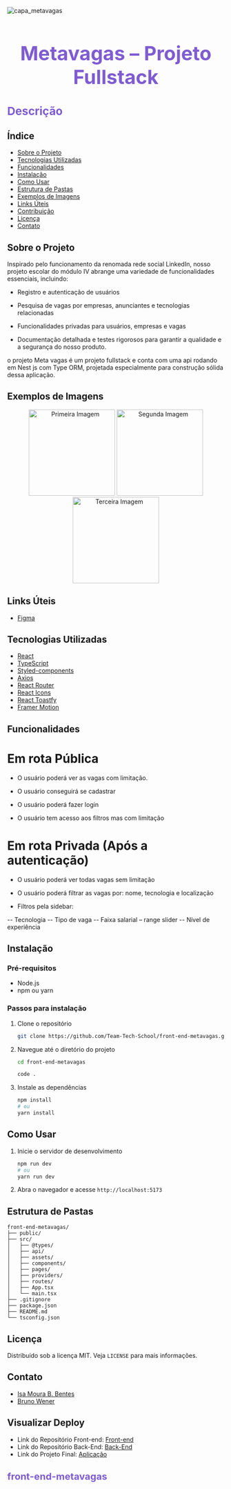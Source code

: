 ![capa_metavagas](https://github.com/Team-Tech-School/back-end-metavagas/assets/127049907/61acaf23-7b23-47e6-8a1a-2dc48ebaa908)

<h1 align="center" style="color:#7f5cd1; font-size:45px;">Metavagas – Projeto Fullstack</h1>

<h2 style="color:#7f5cd1; font-size:26px;">Descrição</h2>

## Índice

-  [Sobre o Projeto](#sobre-o-projeto)
-  [Tecnologias Utilizadas](#tecnologias-utilizadas)
-  [Funcionalidades](#funcionalidades)
-  [Instalação](#instalação)
-  [Como Usar](#como-usar)
-  [Estrutura de Pastas](#estrutura-de-pastas)
-  [Exemplos de Imagens](#exemplos-de-imagens)
-  [Links Úteis](#Links-Úteis)
-  [Contribuição](#contribuição)
-  [Licença](#licença)
-  [Contato](#contato)

## Sobre o Projeto

Inspirado pelo funcionamento da renomada rede social LinkedIn, nosso projeto escolar do módulo IV abrange uma variedade de funcionalidades essenciais, incluindo:

-  Registro e autenticação de usuários

-  Pesquisa de vagas por empresas, anunciantes e tecnologias relacionadas

-  Funcionalidades privadas para usuários, empresas e vagas

-  Documentação detalhada e testes rigorosos para garantir a qualidade e a segurança do nosso produto.

o projeto Meta vagas é um projeto fullstack e conta com uma api rodando em Nest js com Type ORM, projetada especialmente para construção sólida dessa aplicação.

## Exemplos de Imagens

<p align="center">
  <img src="https://github.com/Team-Tech-School/front-end-metavagas/assets/127049907/bd1ef963-150b-4c33-9192-2f2243710f28" width="200" alt="Primeira Imagem">
  <img src="https://github.com/Team-Tech-School/front-end-metavagas/assets/127049907/866ed0ba-edf6-4197-b01e-4b41a821efd3" width="200" alt="Segunda Imagem">
  <img src="https://github.com/Team-Tech-School/front-end-metavagas/assets/127049907/a9f96810-4ff7-4635-98d1-891c2fda01d1" width="200" alt="Terceira Imagem">
</p>

## Links Úteis

-  [Figma](https://www.figma.com/file/e5ZMebVtKR779ghEQEU0wL/Buscar-Vagas?type=design&node-id=3-6&mode=design&t=KocNICORYN5CI7KQ-0)

## Tecnologias Utilizadas

-  [React](https://reactjs.org/)
-  [TypeScript](https://www.typescriptlang.org/)
-  [Styled-components](https://styled-components.com/)
-  [Axios](https://axios-http.com/)
-  [React Router](https://reactrouter.com/)
-  [React Icons](https://react-icons.github.io/react-icons/)
-  [React Toastfy](https://www.npmjs.com/package/react-toastify)
-  [Framer Motion](https://www.framer.com/motion/)

## Funcionalidades

# Em rota Pública

-  O usuário poderá ver as vagas com limitação.

-  O usuário conseguirá se cadastrar

-  O usuário poderá fazer login

-  O usuário tem acesso aos filtros mas com limitação

# Em rota Privada (Após a autenticação)

-  O usuário poderá ver todas vagas sem limitação

-  O usuário poderá filtrar as vagas por: nome, tecnologia e localização

-  Filtros pela sidebar:

-- Tecnologia
-- Tipo de vaga
-- Faixa salarial – range slider
-- Nível de experiência

## Instalação

### Pré-requisitos

-  Node.js
-  npm ou yarn

### Passos para instalação

1. Clone o repositório
   ```sh
   git clone https://github.com/Team-Tech-School/front-end-metavagas.git
   ```
2. Navegue até o diretório do projeto

   ```sh
   cd front-end-metavagas

   code .
   ```

3. Instale as dependências
   ```sh
   npm install
   # ou
   yarn install
   ```

## Como Usar

1. Inicie o servidor de desenvolvimento
   ```sh
   npm run dev
   # ou
   yarn run dev
   ```
2. Abra o navegador e acesse `http://localhost:5173`

## Estrutura de Pastas

```
front-end-metavagas/
├── public/
├── src/
│   ├── @types/
│   ├── api/
│   ├── assets/
│   ├── components/
│   ├── pages/
│   ├── providers/
│   ├── routes/
│   ├── App.tsx
│   └── main.tsx
├── .gitignore
├── package.json
├── README.md
└── tsconfig.json
```

## Licença

Distribuído sob a licença MIT. Veja `LICENSE` para mais informações.

## Contato

-  [Isa Moura B. Bentes](https://www.linkedin.com/in/isa-moura/)
-  [Bruno Wener](https://www.linkedin.com/in/bruno-wener-656686285/)

## Visualizar Deploy

-  Link do Repositório Front-end: [Front-end](https://github.com/Team-Tech-School/front-end-metavagas)
-  Link do Repositório Back-End: [Back-End](https://github.com/Team-Tech-School/back-end-metavagas)
-  Link do Projeto Final: [Aplicação](https://meta-vagas.netlify.app/)

<h3 style="color:#7f5cd1; font-size:22px;">front-end-metavagas</h3>
